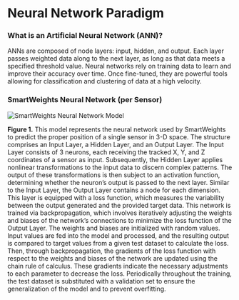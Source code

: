 # Neural Network Paradigm

### What is an Artificial Neural Network (ANN)?
ANNs are composed of node layers: input, hidden, and output. Each layer passes weighted data along to the next layer, as long as that data meets a specified threshold value.
Neural networks rely on training data to learn and improve their accuracy over time. Once fine-tuned, they are powerful tools allowing for classification and clustering of data at a high velocity.

### SmartWeights Neural Network (per Sensor)

![SmartWeights Neural Network Model](https://github.com/Capstone-Projects-2024-Spring/project-smartweights/assets/123014795/e0d8a758-7f6d-4b89-a726-f446f85544da)

**Figure 1.** This model represents the neural network used by SmartWeights to predict the proper position of a single sensor in 3-D space. The structure comprises an Input Layer, a Hidden Layer, and an Output Layer. The Input Layer consists of 3 neurons, each receiving the tracked X, Y, and Z coordinates of a sensor as input. Subsequently, the Hidden Layer applies nonlinear transformations to the input data to discern complex patterns. The output of these transformations is then subject to an activation function, determining whether the neuron’s output is passed to the next layer. Similar to the Input Layer, the Output Layer contains a node for each dimension. This layer is equipped with a loss function, which measures the variability between the output generated and the provided target data.
This network is trained via backpropagation, which involves iteratively adjusting the weights and biases of the network’s connections to minimize the loss function of the Output Layer. The weights and biases are initialized with random values. Input values are fed into the model and processed, and the resulting output is compared to target values from a given test dataset to calculate the loss. Then, through backpropagation, the gradients of the loss function with respect to the weights and biases of the network are updated using the chain rule of calculus. These gradients indicate the necessary adjustments to each parameter to decrease the loss. Periodically throughout the training, the test dataset is substituted with a validation set to ensure the generalization of the model and to prevent overfitting. 


